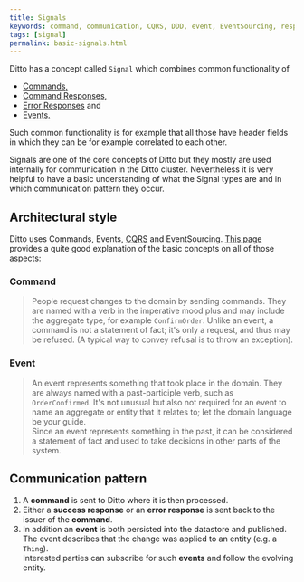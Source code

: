 ```yaml
---
title: Signals
keywords: command, communication, CQRS, DDD, event, EventSourcing, response, signal
tags: [signal]
permalink: basic-signals.html
---
```


Ditto has a concept called `Signal` which combines common functionality of
* [Commands,](basic-signals-command.html)
* [Command Responses,](basic-signals-commandresponse.html)
* [Error Responses](basic-signals-errorresponse.html) and
* [Events.](basic-signals-event.html)

Such common functionality is for example that all those have header fields in which they can be for example correlated
to each other. 

Signals are one of the core concepts of Ditto but they mostly are used internally for communication in the Ditto
cluster.
Nevertheless it is very helpful to have a basic understanding of what the Signal types are and in which communication 
pattern they occur.


## Architectural style

Ditto uses Commands, Events,
<a href="#" data-toggle="tooltip" data-original-title="{{site.data.glossary.cqrs}}">CQRS</a> and EventSourcing.
[This page](http://cqrs.nu/Faq) provides a quite good explanation of the basic concepts on all of those aspects:

### Command

> People request changes to the domain by sending commands. 
They are named with a verb in the imperative mood plus and may include the aggregate type, for example `ConfirmOrder`. 
Unlike an event, a command is not a statement of fact; it's only a request, and thus may be refused.
(A typical way to convey refusal is to throw an exception).

### Event

> An event represents something that took place in the domain.
They are always named with a past-participle verb, such as `OrderConfirmed`. 
It's not unusual but also not required for an event to name an aggregate or entity that it relates to; let the domain
language be your guide.<br/>
Since an event represents something in the past, it can be considered a statement of fact and used to take decisions in
other parts of the system.


## Communication pattern

1. A **command** is sent to Ditto where it is then processed.
2. Either a **success response** or an **error response** is sent back to the issuer of the **command**.
3. In addition an **event** is both persisted into the datastore and published.<br/>
   The event describes that the change was applied to an entity (e.g. a `Thing`).<br/>
   Interested parties can subscribe for such **events** and follow the evolving entity.
